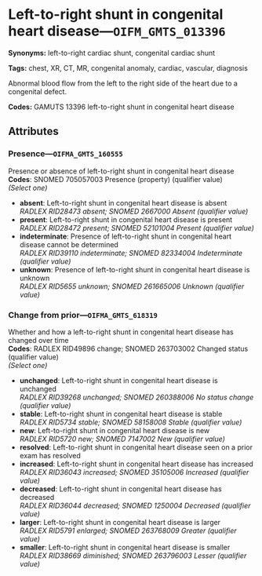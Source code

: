 # Left-to-right shunt in congenital heart disease—`OIFM_GMTS_013396`

**Synonyms:** left-to-right cardiac shunt, congenital cardiac shunt

**Tags:** chest, XR, CT, MR, congenital anomaly, cardiac, vascular, diagnosis

Abnormal blood flow from the left to the right side of the heart due to a congenital defect.

**Codes:** GAMUTS 13396 left-to-right shunt in congenital heart disease

## Attributes

### Presence—`OIFMA_GMTS_160555`

Presence or absence of left-to-right shunt in congenital heart disease  
**Codes**: SNOMED 705057003 Presence (property) (qualifier value)  
*(Select one)*

- **absent**: Left-to-right shunt in congenital heart disease is absent  
_RADLEX RID28473 absent; SNOMED 2667000 Absent (qualifier value)_
- **present**: Left-to-right shunt in congenital heart disease is present  
_RADLEX RID28472 present; SNOMED 52101004 Present (qualifier value)_
- **indeterminate**: Presence of left-to-right shunt in congenital heart disease cannot be determined  
_RADLEX RID39110 indeterminate; SNOMED 82334004 Indeterminate (qualifier value)_
- **unknown**: Presence of left-to-right shunt in congenital heart disease is unknown  
_RADLEX RID5655 unknown; SNOMED 261665006 Unknown (qualifier value)_

### Change from prior—`OIFMA_GMTS_618319`

Whether and how a left-to-right shunt in congenital heart disease has changed over time  
**Codes**: RADLEX RID49896 change; SNOMED 263703002 Changed status (qualifier value)  
*(Select one)*

- **unchanged**: Left-to-right shunt in congenital heart disease is unchanged  
_RADLEX RID39268 unchanged; SNOMED 260388006 No status change (qualifier value)_
- **stable**: Left-to-right shunt in congenital heart disease is stable  
_RADLEX RID5734 stable; SNOMED 58158008 Stable (qualifier value)_
- **new**: Left-to-right shunt in congenital heart disease is new  
_RADLEX RID5720 new; SNOMED 7147002 New (qualifier value)_
- **resolved**: Left-to-right shunt in congenital heart disease seen on a prior exam has resolved  
- **increased**: Left-to-right shunt in congenital heart disease has increased  
_RADLEX RID36043 increased; SNOMED 35105006 Increased (qualifier value)_
- **decreased**: Left-to-right shunt in congenital heart disease has decreased  
_RADLEX RID36044 decreased; SNOMED 1250004 Decreased (qualifier value)_
- **larger**: Left-to-right shunt in congenital heart disease is larger  
_RADLEX RID5791 enlarged; SNOMED 263768009 Greater (qualifier value)_
- **smaller**: Left-to-right shunt in congenital heart disease is smaller  
_RADLEX RID38669 diminished; SNOMED 263796003 Lesser (qualifier value)_